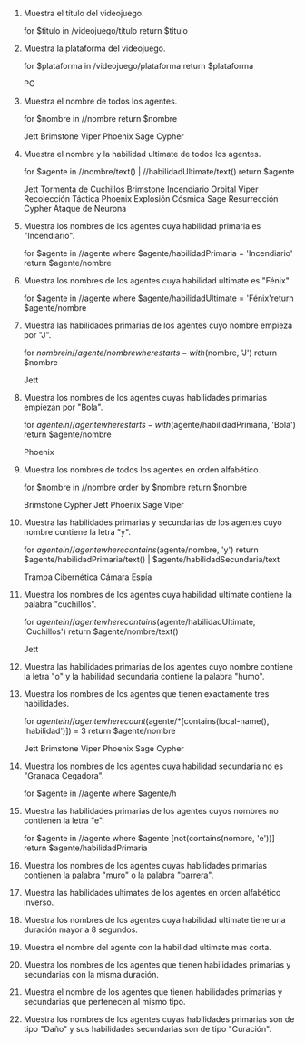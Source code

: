1. Muestra el título del videojuego.

    for $titulo in /videojuego/titulo return $titulo

2. Muestra la plataforma del videojuego.

    for $plataforma in /videojuego/plataforma return $plataforma

    <plataforma>PC</plataforma>

3. Muestra el nombre de todos los agentes.

    for $nombre in //nombre return $nombre

    <nombre>Jett</nombre>
    <nombre>Brimstone</nombre>
    <nombre>Viper</nombre>
    <nombre>Phoenix</nombre>
    <nombre>Sage</nombre>
    <nombre>Cypher</nombre>

4. Muestra el nombre y la habilidad ultimate de todos los agentes.

    for $agente in //nombre/text() | //habilidadUltimate/text() return $agente

    Jett
    Tormenta de Cuchillos
    Brimstone
    Incendiario Orbital
    Viper
    Recolección Táctica
    Phoenix
    Explosión Cósmica
    Sage
    Resurrección
    Cypher
    Ataque de Neurona

5. Muestra los nombres de los agentes cuya habilidad primaria es "Incendiario".

    for $agente in //agente where $agente/habilidadPrimaria = 'Incendiario' return $agente/nombre

6. Muestra los nombres de los agentes cuya habilidad ultimate es "Fénix".

    for $agente in //agente where $agente/habilidadUltimate = 'Fénix'return $agente/nombre

7. Muestra las habilidades primarias de los agentes cuyo nombre empieza por "J".

    for $nombre in //agente/nombre where starts-with($nombre, 'J') return $nombre 

    <nombre>Jett</nombre>

8. Muestra los nombres de los agentes cuyas habilidades primarias empiezan por "Bola".

    for $agente in //agente where starts-with($agente/habilidadPrimaria, 'Bola') return $agente/nombre

    <nombre>Phoenix</nombre>

9. Muestra los nombres de todos los agentes en orden alfabético.

    for $nombre in //nombre order by $nombre return $nombre

    <nombre>Brimstone</nombre>
    <nombre>Cypher</nombre>
    <nombre>Jett</nombre>
    <nombre>Phoenix</nombre>
    <nombre>Sage</nombre>
    <nombre>Viper</nombre>

10. Muestra las habilidades primarias y secundarias de los agentes cuyo nombre contiene la letra "y".

    for $agente in //agente where contains($agente/nombre, 'y') return $agente/habilidadPrimaria/text() | $agente/habilidadSecundaria/text

    Trampa Cibernética
    Cámara Espía

11. Muestra los nombres de los agentes cuya habilidad ultimate contiene la palabra "cuchillos".

    for $agente in //agente 
    where contains($agente/habilidadUltimate, 'Cuchillos') 
    return $agente/nombre/text()

    Jett

12. Muestra las habilidades primarias de los agentes cuyo nombre contiene la letra "o" y la habilidad secundaria contiene la palabra "humo".

13. Muestra los nombres de los agentes que tienen exactamente tres habilidades.

    for $agente in //agente where count($agente/*[contains(local-name(), 'habilidad')]) = 3 return $agente/nombre

    <nombre>Jett</nombre>
    <nombre>Brimstone</nombre>
    <nombre>Viper</nombre>
    <nombre>Phoenix</nombre>
    <nombre>Sage</nombre>
    <nombre>Cypher</nombre>

14. Muestra los nombres de los agentes cuya habilidad secundaria no es "Granada Cegadora".

    for $agente in //agente where $agente/h

15. Muestra las habilidades primarias de los agentes cuyos nombres no contienen la letra "e".

    for $agente in //agente where $agente [not(contains(nombre, 'e'))] return $agente/habilidadPrimaria

16. Muestra los nombres de los agentes cuyas habilidades primarias contienen la palabra "muro" o la palabra "barrera".

17. Muestra las habilidades ultimates de los agentes en orden alfabético inverso.

18. Muestra los nombres de los agentes cuya habilidad ultimate tiene una duración mayor a 8 segundos.

19. Muestra el nombre del agente con la habilidad ultimate más corta.

20. Muestra los nombres de los agentes que tienen habilidades primarias y secundarias con la misma duración.

21. Muestra el nombre de los agentes que tienen habilidades primarias y secundarias que pertenecen al mismo tipo.

22. Muestra los nombres de los agentes cuyas habilidades primarias son de tipo "Daño" y sus habilidades secundarias son de tipo "Curación".